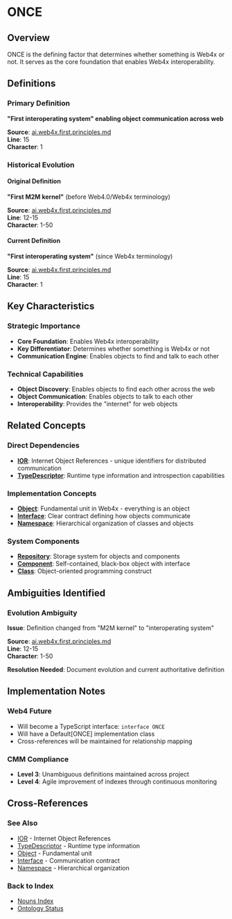 # ONCE

## Overview
ONCE is the defining factor that determines whether something is Web4x or not. It serves as the core foundation that enables Web4x interoperability.

## Definitions

### Primary Definition
**"First interoperating system" enabling object communication across web**

**Source**: [ai.web4x.first.principles.md](../../md-wiki/ai.web4x.first.principles.md#once-as-the-web4x-differentiator)  
**Line**: 15  
**Character**: 1

### Historical Evolution

#### Original Definition
**"First M2M kernel"** (before Web4.0/Web4x terminology)

**Source**: [ai.web4x.first.principles.md](../../md-wiki/ai.web4x.first.principles.md#once-as-the-web4x-differentiator)  
**Line**: 12-15  
**Character**: 1-50

#### Current Definition
**"First interoperating system"** (since Web4x terminology)

**Source**: [ai.web4x.first.principles.md](../../md-wiki/ai.web4x.first.principles.md#once-as-the-web4x-differentiator)  
**Line**: 15  
**Character**: 1

## Key Characteristics

### Strategic Importance
- **Core Foundation**: Enables Web4x interoperability
- **Key Differentiator**: Determines whether something is Web4x or not
- **Communication Engine**: Enables objects to find and talk to each other

### Technical Capabilities
- **Object Discovery**: Enables objects to find each other across the web
- **Object Communication**: Enables objects to talk to each other
- **Interoperability**: Provides the "internet" for web objects

## Related Concepts

### Direct Dependencies
- **[IOR](#ior)**: Internet Object References - unique identifiers for distributed communication
- **[TypeDescriptor](#typedescriptor)**: Runtime type information and introspection capabilities

### Implementation Concepts
- **[Object](#object)**: Fundamental unit in Web4x - everything is an object
- **[Interface](#interface)**: Clear contract defining how objects communicate
- **[Namespace](#namespace)**: Hierarchical organization of classes and objects

### System Components
- **[Repository](#repository)**: Storage system for objects and components
- **[Component](#component)**: Self-contained, black-box object with interface
- **[Class](#class)**: Object-oriented programming construct

## Ambiguities Identified

### Evolution Ambiguity
**Issue**: Definition changed from "M2M kernel" to "interoperating system"

**Source**: [ai.web4x.first.principles.md](../../md-wiki/ai.web4x.first.principles.md#once-as-the-web4x-differentiator)  
**Line**: 12-15  
**Character**: 1-50

**Resolution Needed**: Document evolution and current authoritative definition

## Implementation Notes

### Web4 Future
- Will become a TypeScript interface: `interface ONCE`
- Will have a Default[ONCE] implementation class
- Cross-references will be maintained for relationship mapping

### CMM Compliance
- **Level 3**: Unambiguous definitions maintained across project
- **Level 4**: Agile improvement of indexes through continuous monitoring

## Cross-References

### See Also
- [IOR](./IOR.md) - Internet Object References
- [TypeDescriptor](./TypeDescriptor.md) - Runtime type information
- [Object](./Object.md) - Fundamental unit
- [Interface](./Interface.md) - Communication contract
- [Namespace](./Namespace.md) - Hierarchical organization

### Back to Index
- [Nouns Index](../../Ontology.md/nouns.index.md)
- [Ontology Status](../../Ontology.md/ontology.status.md)

